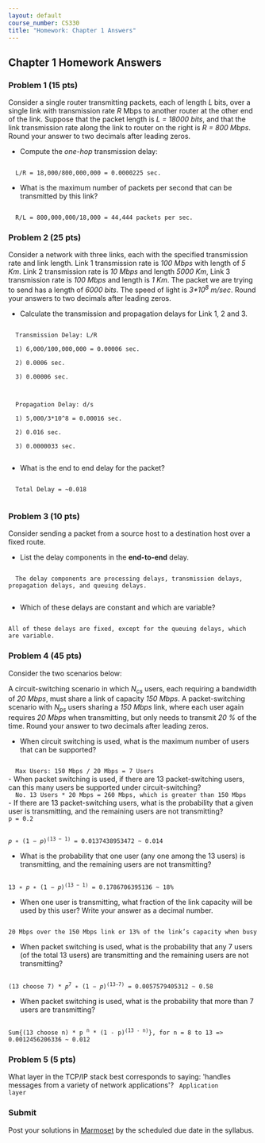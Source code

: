 ```yaml
---
layout: default
course_number: CS330
title: "Homework: Chapter 1 Answers"
---
```


## Chapter 1 Homework Answers

### Problem 1 (15 pts)
Consider a single router transmitting packets, each of length _L_ bits, over a single link with transmission rate _R_ Mbps to another router at the other end of the link. Suppose that the packet length is _L = 18000 bits_, and that the link transmission rate along the link to router on the right is _R = 800 Mbps_. Round your answer to two decimals after leading zeros.
  - Compute the _one-hop_ transmission delay:
<code>
  L/R = 18,000/800,000,000 = 0.0000225 sec.
</code>

  - What is the maximum number of packets per second that can be transmitted by this link?
<code>
  R/L = 800,000,000/18,000 = 44,444 packets per sec.
</code>

### Problem 2 (25 pts)
Consider a network with three links, each with the specified transmission rate and link length. Link 1 transmission rate is _100 Mbps_ with length of _5 Km_. Link 2 transmission rate is _10 Mbps_ and length _5000 Km_, Link 3 transmission rate is _100 Mbps_ and length is _1 Km_. The packet we are trying to send has a length of _6000 bits_. The speed of light is _3*10<sup>8</sup> m/sec_. Round your answers to two decimals after leading zeros.
  - Calculate the transmission and propagation delays for Link 1, 2 and 3.
<code>
  Transmission Delay: L/R<br/>
  1) 6,000/100,000,000 = 0.00006 sec.<br/>
  2) 0.0006 sec.<br/>
  3) 0.00006 sec.<br/>
  <br/>
  Propagation Delay: d/s<br/>
  1) 5,000/3*10^8 = 0.00016 sec. <br/>
  2) 0.016 sec.<br/>
  3) 0.0000033 sec.<br/>
</code>

  - What is the end to end delay for the packet?
<code>
  Total Delay = ~0.018<br/>
</code>

### Problem 3 (10 pts)
Consider sending a packet from a source host to a destination host over a fixed route.
  - List the delay components in the <b>end-to-end</b> delay.
  <code>
  The delay components are processing delays, transmission delays, propagation delays, and queuing delays.
  </code>

  - Which of these delays are constant and which are variable?
<code>
All of these delays are fixed, except for the queuing delays, which are variable.
</code>

### Problem 4 (45 pts)
Consider the two scenarios below:

A circuit-switching scenario in which _N<sub>cs</sub>_ users, each requiring a bandwidth of _20 Mbps_, must share a link of capacity _150 Mbps_.
A packet-switching scenario with _N<sub>ps</sub>_ users sharing a _150 Mbps_ link, where each user again requires _20 Mbps_ when transmitting, but only needs to transmit _20 %_ of the time. Round your answer to two decimals after leading zeros.

  - When circuit switching is used, what is the maximum number of users that can be supported?
<code>
  Max Users: 150 Mbps / 20 Mbps = 7 Users  
</code>
  - When packet switching is used, if there are 13 packet-switching users, can this many users be supported under circuit-switching?
<code>
  No. 13 Users * 20 Mbps = 260 Mbps, which is greater than 150 Mbps
</code>
  - If there are 13 packet-switching users, what is the probability that a given user is transmitting, and the remaining users are not transmitting?
<code>
p = 0.2
<br/>
𝑝 ∗ (1 − 𝑝)<sup>(13 − 1)</sup> = 0.0137438953472 ~ 0.014
</code>

  - What is the probability that one user (any one among the 13 users) is transmitting, and the remaining users are not transmitting?
<code>
13 ∗ 𝑝 ∗ (1 − 𝑝)<sup>(13 − 1)</sup> = 0.1786706395136 ~ 18%
</code>

  - When one user is transmitting, what fraction of the link capacity will be used by this user? Write your answer as a decimal number.
<code>
20 Mbps over the 150 Mbps link or 13% of the link’s capacity when busy
</code>

  - When packet switching is used, what is the probability that any 7 users (of the total 13 users) are transmitting and the remaining users are not transmitting?
<code>
(13 choose 7) * 𝑝<sup>7</sup> ∗ (1 − 𝑝)<sup>(13-7)</sup> = 0.0057579405312 ~ 0.58
</code>

  - When packet switching is used, what is the probability that more than 7 users are transmitting?
<code>
Sum{(13 choose n) * p <sup>n</sup> * (1 - p)<sup>(13 - n)</sup>}, for n = 8 to 13 => 0.0012456206336 ~ 0.012
</code>

### Problem 5 (5 pts)
What layer in the TCP/IP stack best corresponds to saying: 'handles messages from a variety of network applications'?
<code>
Application layer
</code>

### Submit

Post your solutions in [Marmoset](https://cs.ycp.edu/marmoset) by the scheduled due date in the syllabus.
